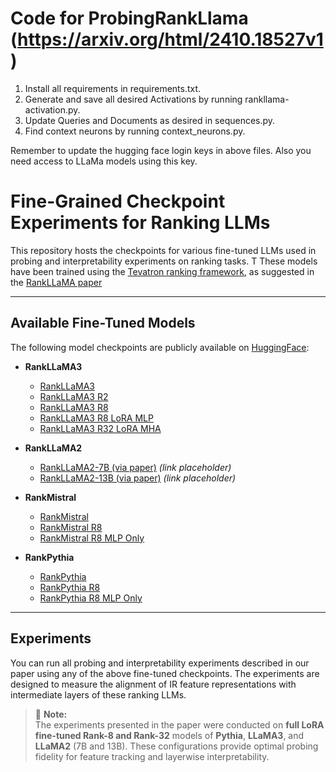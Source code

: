 # Code for ProbingRankLlama (https://arxiv.org/html/2410.18527v1)
1. Install all requirements in requirements.txt.
2. Generate and save all desired Activations by running rankllama-activation.py.
3. Update Queries and Documents as desired in sequences.py.
4. Find context neurons by running context_neurons.py.

Remember to update the hugging face login keys in above files. Also you need access to LLaMa models using this key.



# Fine-Grained Checkpoint Experiments for Ranking LLMs

This repository hosts the checkpoints for various fine-tuned LLMs used in probing and interpretability experiments on ranking tasks. T
These models have been trained using the [Tevatron ranking framework](https://github.com/texttron/tevatron/tree/main/examples/rankllama), as suggested in the [RankLLaMA paper](https://arxiv.org/pdf/2310.08319)

---

## Available Fine-Tuned Models

The following model checkpoints are publicly available on [HuggingFace](https://huggingface.co/AtharvaNijasureUMass):

- **RankLLaMA3**  
  - [RankLLaMA3](https://huggingface.co/AnonymousForReview2/finegrained_checkpoint_experiment_llama3)
  - [RankLLaMA3 R2](https://huggingface.co/AnonymousForReview2/finegrained_checkpoint_experiment_llama3_r2)
  - [RankLLaMA3 R8](https://huggingface.co/AnonymousForReview2/finegrained_checkpoint_experiment_llama3_r8)
  - [RankLLaMA3 R8 LoRA MLP](https://huggingface.co/AnonymousForReview2/finegrained_checkpoint_experiment_llama3_r8_lora_mlp)
  - [RankLLaMA3 R32 LoRA MHA](https://huggingface.co/AnonymousForReview2/finegrained_checkpoint_experiment_llama3_r32_lora_mha)
- **RankLLaMA2**  
  - [RankLLaMA2-7B (via paper)](https://huggingface.co/castorini/rankllama-v1-7b-lora-passage) *(link placeholder)*  
  - [RankLLaMA2-13B (via paper)](https://huggingface.co/castorini/rankllama-v1-13b-lora-passage) *(link placeholder)*

- **RankMistral**  
  - [RankMistral](https://huggingface.co/AnonymousForReview2/finegrained_checkpoint_experiment_rankmistral)
  - [RankMistral R8](https://huggingface.co/AnonymousForReview2/finegrained_checkpoint_experiment_rankmistral_r8)
  - [RankMistral R8 MLP Only](https://huggingface.co/AnonymousForReview2/finegrained_checkpoint_experiment_rankmistral_r8_mlp_only)

- **RankPythia**  
  - [RankPythia](https://huggingface.co/AnonymousForReview2/finegrained_checkpoint_experiment_pythia)
  - [RankPythia R8](https://huggingface.co/AnonymousForReview2/finegrained_checkpoint_experiment_pythia_r8)
  - [RankPythia R8 MLP Only](https://huggingface.co/AnonymousForReview2/finegrained_checkpoint_experiment_rankpythia_r8_mlp_only)

---

## Experiments

You can run all probing and interpretability experiments described in our paper using any of the above fine-tuned checkpoints. The experiments are designed to measure the alignment of IR feature representations with intermediate layers of these ranking LLMs.

> 🧪 **Note:**  
> The experiments presented in the paper were conducted on **full LoRA fine-tuned Rank-8 and Rank-32** models of **Pythia**, **LLaMA3**, and **LLaMA2** (7B and 13B). These configurations provide optimal probing fidelity for feature tracking and layerwise interpretability.



